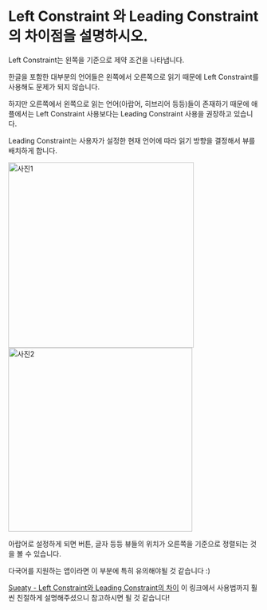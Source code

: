 # Left Constraint 와 Leading Constraint 의 차이점을 설명하시오.

Left Constraint는 왼쪽을 기준으로 제약 조건을 나타냅니다.

한글을 포함한 대부분의 언어들은 왼쪽에서 오른쪽으로 읽기 때문에 Left Constraint를 사용해도 문제가 되지 않습니다.

하지만 오른쪽에서 왼쪽으로 읽는 언어(아랍어, 히브리어 등등)들이 존재하기 때문에 애플에서는 Left Constraint 사용보다는 Leading Constraint 사용을 권장하고 있습니다.

Leading Constraint는 사용자가 설정한 현재 언어에 따라 읽기 방향을 결정해서 뷰를 배치하게 합니다.

<img width="372" alt="사진1" src="https://github.com/Swift-Master/SwiftMaster17_Team13_Study/assets/59015538/e23d56d0-256b-48ab-bca1-a56ad9474d19"> 
<img width="369" alt="사진2" src="https://github.com/Swift-Master/SwiftMaster17_Team13_Study/assets/59015538/4e612155-65f3-44d8-9ba1-3662018e4e6b">

아랍어로 설정하게 되면 버튼, 글자 등등 뷰들의 위치가 오른쪽을 기준으로 정렬되는 것을 볼 수 있습니다.

다국어를 지원하는 앱이라면 이 부분에 특히 유의해야될 것 같습니다 :)

[Sueaty - Left Constraint와 Leading Constraint의 차이](https://sueaty.tistory.com/175) 이 링크에서 사용법까지 훨씬 친절하게 설명해주셨으니 참고하시면 될 것 같습니다!